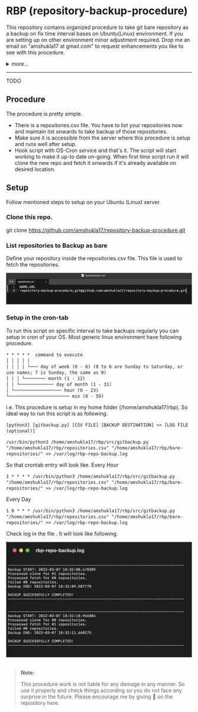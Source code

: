 # RBP (repository-backup-procedure)
This repository contains organized procedure to take git bare repository as a backup on fix time interval bases on Ubuntu(Linux) environment. If you are setting up on other environment minor adjustment required. Drop me an email on "amshukla17 at gmail.com" to request enhancements you like to see with this procedure.

<details><summary>more...</summary><p/>
<p>The procedure is useful when you have multiple git repositories and you want to store it safe as a backup.</p>

<p>This procedure uses only ssh: protocol as of now. You have to set-up private/public key authentication and that's it, no need to share and credentials with any code procedure.</p>

<h3> Why? </h3>
There is no loss with backing up git repositories. No one cannot be so sure that the platform they use gonna stay the same forever. Maybe the platform they use stop serving or banned or became unresponsive or they cannot afford anything like that. No one can predict, right? So it is necessary to start backup your git repositories on-wards before something strenge happen.

<h3> Why bare? </h3>
<p>You can backup normal git repository, but to make it very simple what we require in the the backup. We need history and our latest version code base, right? So you can backup only the git bare repository. Simply git bare is a .git directory without a working tree in it. We are storing for backup purpose so you cannot work insida a bare repository directly, but it can be used when we want to restore it and start working normally.</p>

<p>If we clone the git bare instead of the full git repository, we can get all commit history and all the branches on our git repositories without actually downloading all files so that the git bare repository size is much smaller.</p>

<p>So simply with bare repository, you are storing all your commits and history and when you decide to upload this git repository, you can on any git supported platform even on your server too. You just need to follow some push instructions and your new git repository is ready to use.</p>

</details>

---

TODO
## Procedure
The procedure is pretty simple.
- There is a repositories.csv file. You have to list your repositories now and maintain list onwards to take backup of those repositories.
- Make sure it is accessible from the server where this procedure is setup and runs well after setup.
- Hook script with OS-Cron service and that's it. The script will start working to make it up-to date on-going. When first time script run it will clone the new repo and fetch it onwards if it's already available on desired location.

## Setup
Follow mentioned steps to setup on your Ubuntu (Linux) server.

### Clone this repo.
git clone https://github.com/amshukla17/repository-backup-procedure.git

### List repositories to Backup as bare
Define your repository inside the repositories.csv file. This file is used to fetch the repositories.

![CSV File](images/csv-file.png?raw=true "CSV File")

### Setup in the cron-tab
To run this script on specific interval to take backups regularly you can setup in cron of your OS. Most generic linux environment have following procedure.

```
* * * * *  command to execute
│ │ │ │ │
│ │ │ │ └─── day of week (0 - 6) (0 to 6 are Sunday to Saturday, or use names; 7 is Sunday, the same as 0)
│ │ │ └──────── month (1 - 12)
│ │ └───────────── day of month (1 - 31)
│ └────────────────── hour (0 - 23)
└─────────────────────── min (0 - 59)
```

i.e. This procedure is setup in my home folder (/home/amshukla17/rbp). So ideal way to run this script is as following.

```
[python3] [gitbackup.py] [CSV FILE] [BACKUP DESTINATION] >> [LOG FILE (optional)]
```

```
/usr/bin/python3 /home/amshukla17/rbp/src/gitbackup.py "/home/amshukla17/rbp/repositories.csv" "/home/amshukla17/rbp/bare-repositories/" >> /var/log/rbp-repo-backup.log
```

So that crontab entry will look like.
Every Hour
```
1 * * * * /usr/bin/python3 /home/amshukla17/rbp/src/gitbackup.py "/home/amshukla17/rbp/repositories.csv" "/home/amshukla17/rbp/bare-repositories/" >> /var/log/rbp-repo-backup.log
```
Every Day
```
1 0 * * * /usr/bin/python3 /home/amshukla17/rbp/src/gitbackup.py "/home/amshukla17/rbp/repositories.csv" "/home/amshukla17/rbp/bare-repositories/" >> /var/log/rbp-repo-backup.log
```

Check log in the file . It will look like following.

![Backup Successful](images/successful-backup.png?raw=true "Backup Successful")


##
> **Note:**
> 
> This procedure work is not liable for any damage in any manner. So use it properly and check things according so you do not face any surprise in the future. Please encourage me by giving 🌟 on the repository here.
##
